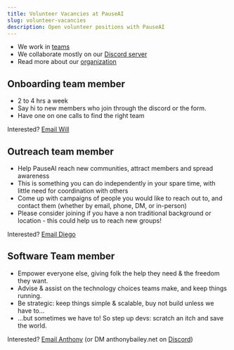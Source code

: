 ```yaml
---
title: Volunteer Vacancies at PauseAI
slug: volunteer-vacancies
description: Open volunteer positions with PauseAI
---
```


- We work in [teams](https://pauseai.info/teams)
- We collaborate mostly on our [Discord server](https://pauseai.info/discord)
- Read more about our [organization](https://pauseai.info/organization)

## Onboarding team member

- 2 to 4 hrs a week
- Say hi to new members who join through the discord or the form.
- Have one on one calls to find the right team

Interested? [Email Will](will.petillo@gmail.com)

## Outreach team member

- Help PauseAI reach new communities, attract members and spread awareness
- This is something you can do independently in your spare time, with little need for coordination with others
- Come up with campaigns of people you would like to reach out to, and contact them (whether by email, phone, DM, or in-person)
- Please consider joining if you have a non traditional background or location - this could help us to reach new groups!

Interested? [Email Diego](diego1605d@gmail.com)

## Software Team member

- Empower everyone else, giving folk the help they need &amp; the freedom they want.
- Advise &amp; assist on the technology choices teams make, and keep things running.
- Be strategic: keep things simple &amp; scalable, buy not build unless we have to...
- ...but sometimes we have to! So step up devs: scratch an itch and save the world.

Interested? [Email Anthony](mail@anthonybailey.net) (or DM anthonybailey.net on [Discord](https://pauseai.info/discord))
